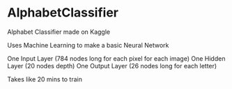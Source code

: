 # AlphabetClassifier
Alphabet Classifier made on Kaggle

Uses Machine Learning to make a basic Neural Network


One Input Layer (784 nodes long for each pixel for each image)
One Hidden Layer (20 nodes depth)
One Output Layer (26 nodes long for each letter)

Takes like 20 mins to train

